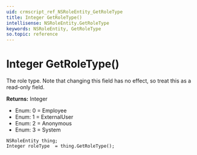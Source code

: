 ```yaml
---
uid: crmscript_ref_NSRoleEntity_GetRoleType
title: Integer GetRoleType()
intellisense: NSRoleEntity.GetRoleType
keywords: NSRoleEntity, GetRoleType
so.topic: reference
---
```


# Integer GetRoleType()

The role type. Note that changing this field has no effect, so treat this as a read-only field. 

**Returns:** Integer

* Enum: 0 = Employee 
* Enum: 1 = ExternalUser 
* Enum: 2 = Anonymous 
* Enum: 3 = System 

```crmscript
NSRoleEntity thing;
Integer roleType  = thing.GetRoleType();
```

